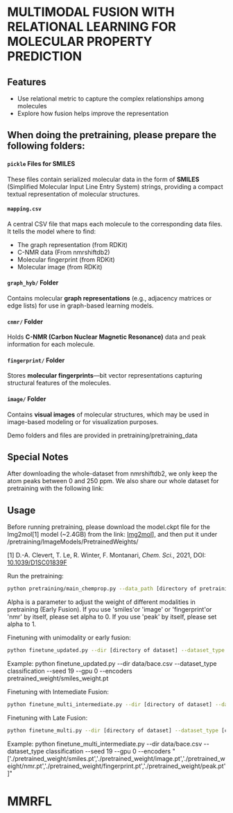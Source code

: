 # MULTIMODAL FUSION WITH RELATIONAL LEARNING FOR MOLECULAR PROPERTY PREDICTION

## Features

- Use relational metric to capture the complex relationships among molecules
- Explore how fusion helps improve the representation


## When doing the pretraining, please prepare the following folders:
####  `pickle` Files for SMILES
These files contain serialized molecular data in the form of **SMILES** (Simplified Molecular Input Line Entry System) strings, providing a compact textual representation of molecular structures.

####  `mapping.csv`
A central CSV file that maps each molecule to the corresponding data files. It tells the model where to find:
- The graph representation (from RDKit)
- C-NMR data (From nmrshiftdb2)
- Molecular fingerprint (from RDKit)
- Molecular image (from RDKit)

####  `graph_hyb/` Folder
Contains molecular **graph representations** (e.g., adjacency matrices or edge lists) for use in graph-based learning models.

####  `cnmr/` Folder
Holds **C-NMR (Carbon Nuclear Magnetic Resonance)** data and peak information for each molecule.

####  `fingerprint/` Folder
Stores **molecular fingerprints**—bit vector representations capturing structural features of the molecules.

####  `image/` Folder
Contains **visual images** of molecular structures, which may be used in image-based modeling or for visualization purposes.

Demo folders and files are provided in pretraining/pretraining_data 

## Special Notes
After downloading the whole-dataset from nmrshiftdb2, we only keep the atom peaks between 0 and 250 ppm. We also share our whole dataset for pretraining with the following link:

## Usage

Before running pretraining, please download the model.ckpt file for the Img2mol[1] model (~2.4GB) from the link: [Img2mol](https://drive.google.com/file/d/1pk21r4Zzb9ZJkszJwP9SObTlfTaRMMtF/view)],
and then put it under /pretraining/ImageModels/PretrainedWeights/

[1] D.-A. Clevert, T. Le, R. Winter, F. Montanari, *Chem. Sci.*, 2021, DOI: [10.1039/D1SC01839F](https://doi.org/10.1039/D1SC01839F)

Run the pretraining:

```sh
python pretraining/main_chemprop.py --data_path [directory of pretraining dataset] --graph_metric ['smiles' or 'image' or 'fingerprint'or 'nmr' or 'fusion_average' ] --nodeMetric ['peak'] --alpha [0 or 1]
```
Alpha is a parameter to adjust the weight of different modalities in pretraining (Early Fusion).
If you use 'smiles'or 'image' or 'fingerprint'or 'nmr' by itself, please set alpha to 0.
If you use 'peak' by itself, please set alpha to 1.

Finetuning with unimodality or early fusion:

```sh
python finetune_updated.py --dir [directory of dataset] --dataset_type [classification or regression] --seed [Seed Number] --gpu [gpu number] --encoder_path [pretrained weight for encoder]
```
Example:
python finetune_updated.py --dir data/bace.csv --dataset_type classification --seed 19 --gpu 0 --encoders pretrained_weight/smiles_weight.pt 

Finetuning with Intemediate Fusion:

```sh
python finetune_multi_intermediate.py --dir [directory of dataset] --dataset_type [classification or regression] --seed [Seed Number] --gpu [gpu number] --encoder_path [List of pretrained weights for Graph encoder in each modality]
```

Finetuning with Late Fusion:

```sh
python finetune_multi.py --dir [directory of dataset] --dataset_type [classification or regression] --seed [Seed Number] --gpu [gpu number] --encoder_path [List of pretrained weight for Graph encoder in each modality]
```

Example:
python finetune_multi_intermediate.py --dir data/bace.csv --dataset_type classification --seed 19 --gpu 0 --encoders "['./pretrained_weight/smiles.pt','./pretrained_weight/image.pt','./pretrained_weight/nmr.pt','./pretrained_weight/fingerprint.pt','./pretrained_weight/peak.pt']" 


# MMRFL
